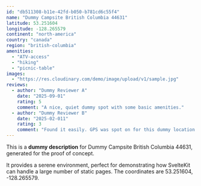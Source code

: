 ```yaml
---
id: "db511308-b11e-42fd-b050-b781cd6c55f4"
name: "Dummy Campsite British Columbia 44631"
latitude: 53.251604
longitude: -128.265579
continent: "north-america"
country: "canada"
region: "british-columbia"
amenities:
  - "ATV-access"
  - "hiking"
  - "picnic-table"
images:
  - "https://res.cloudinary.com/demo/image/upload/v1/sample.jpg"
reviews:
  - author: "Dummy Reviewer A"
    date: "2025-09-01"
    rating: 5
    comment: "A nice, quiet dummy spot with some basic amenities."
  - author: "Dummy Reviewer B"
    date: "2025-02-011"
    rating: 3
    comment: "Found it easily. GPS was spot on for this dummy location."
---
```


This is a **dummy description** for Dummy Campsite British Columbia 44631, generated for the proof of concept.

It provides a serene environment, perfect for demonstrating how SvelteKit can handle a large number of static pages. The coordinates are 53.251604, -128.265579.
